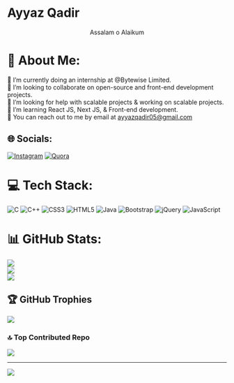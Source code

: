 # Ayyaz Qadir

<p align="center">
Assalam o Alaikum
</p>

# 💫 About Me:
🔭 I’m currently doing an internship at @Bytewise Limited.<br>👯 I’m looking to collaborate on open-source and front-end development projects.<br>🤝 I’m looking for help with scalable projects & working on scalable projects.<br>🌱 I’m learning React JS, Next JS, & Front-end development.<br>💬 You can reach out to me by email at ayyazqadir05@gmail.com


## 🌐 Socials:
[![Instagram](https://img.shields.io/badge/Instagram-%23E4405F.svg?logo=Instagram&logoColor=white)](https://instagram.com/ayyaz_qadir) [![Quora](https://img.shields.io/badge/Quora-%23B92B27.svg?logo=Quora&logoColor=white)](https://quora.com/profile/Ayyaz-Qadir) 

# 💻 Tech Stack:
![C](https://img.shields.io/badge/c-%2300599C.svg?style=for-the-badge&logo=c&logoColor=white) ![C++](https://img.shields.io/badge/c++-%2300599C.svg?style=for-the-badge&logo=c%2B%2B&logoColor=white) ![CSS3](https://img.shields.io/badge/css3-%231572B6.svg?style=for-the-badge&logo=css3&logoColor=white) ![HTML5](https://img.shields.io/badge/html5-%23E34F26.svg?style=for-the-badge&logo=html5&logoColor=white) ![Java](https://img.shields.io/badge/java-%23ED8B00.svg?style=for-the-badge&logo=openjdk&logoColor=white) ![Bootstrap](https://img.shields.io/badge/bootstrap-%238511FA.svg?style=for-the-badge&logo=bootstrap&logoColor=white) ![jQuery](https://img.shields.io/badge/jquery-%230769AD.svg?style=for-the-badge&logo=jquery&logoColor=white) ![JavaScript](https://img.shields.io/badge/javascript-%23323330.svg?style=for-the-badge&logo=javascript&logoColor=%23F7DF1E)
# 📊 GitHub Stats:
![](https://github-readme-stats.vercel.app/api?username=Ayyaz-Qadir&theme=dark&hide_border=false&include_all_commits=false&count_private=false)<br/>
![](https://github-readme-streak-stats.herokuapp.com/?user=Ayyaz-Qadir&theme=dark&hide_border=false)<br/>
![](https://github-readme-stats.vercel.app/api/top-langs/?username=Ayyaz-Qadir&theme=dark&hide_border=false&include_all_commits=false&count_private=false&layout=compact)

## 🏆 GitHub Trophies
![](https://github-profile-trophy.vercel.app/?username=Ayyaz-Qadir&theme=radical&no-frame=false&no-bg=true&margin-w=4)

### 🔝 Top Contributed Repo
![](https://github-contributor-stats.vercel.app/api?username=Ayyaz-Qadir&limit=5&theme=dark&combine_all_yearly_contributions=true)

---
[![](https://visitcount.itsvg.in/api?id=Ayyaz-Qadir&icon=0&color=1)](https://visitcount.itsvg.in)

<!-- Proudly created with GPRM ( https://gprm.itsvg.in ) -->
